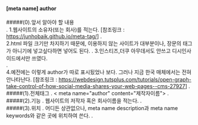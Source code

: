 #### [meta name] author

#####(0).앞서 알아야 할 내용  
.
    1.웹사이트의 소유자(또는 회사)를 적는다.
        [참조링크 : <https://junhobaik.github.io/meta-tag/>]
.    
    2.html 파일 크기만 차지하기 때문에, 이용하지 않는 사이트가 대부분이나, 장문의 태그가
    아니기에 넣고싶다하면 넣어도 된다.
.
    3.인스티즈,더쿠 아무데서도 안쓰고 디시인사이드에서만 쓰였다.    
.    
    4.예전에는 이렇게 author가 따로 표시됬었나 보다. 그러나 지금 한국 매체에서는 전혀 안나타난다.
        [참조링크 : <https://webdesign.tutsplus.com/tutorials/open-graph-take-control-of-how-social-media-shares-your-web-pages--cms-27927>]
.        
#####(1).전체태그
.
    < meta name="author" content="제작자이름">
.   
#####(2).기능
.
    웹사이트의 저작자 혹은 회사이름을 적는다.
.    
#####(3).위치
.
    어디든 상관없으나, meta name description과 meta name keywords와 같은 곳에 위치하여 쓴다.
.    